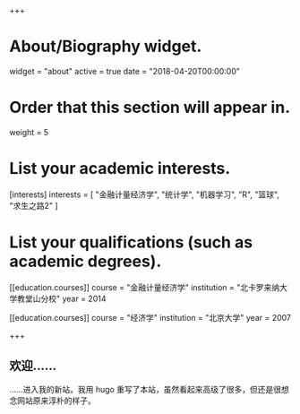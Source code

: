 +++
# About/Biography widget.
widget = "about"
active = true
date = "2018-04-20T00:00:00"

# Order that this section will appear in.
weight = 5

# List your academic interests.
[interests]
  interests = [
    "金融计量经济学",
    "统计学",
    "机器学习",
    "R",
    "篮球",
    "求生之路2"
  ]

# List your qualifications (such as academic degrees).
[[education.courses]]
  course = "金融计量经济学"
  institution = "北卡罗来纳大学教堂山分校"
  year = 2014

[[education.courses]]
  course = "经济学"
  institution = "北京大学"
  year = 2007
 
+++

## 欢迎……

……进入我的新站。我用 hugo 重写了本站，虽然看起来高级了很多，但还是很想念网站原来淳朴的样子。

